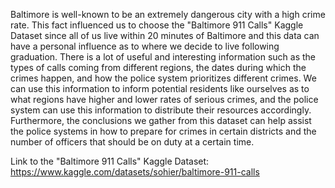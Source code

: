 
Baltimore is well-known to be an extremely dangerous city with a high crime rate. This fact influenced us to choose the "Baltimore 911 Calls" Kaggle Dataset since all of us live within 20 minutes of Baltimore and this data can have a personal influence as to where we decide to live following graduation. There is a lot of useful and interesting information such as the types of calls coming from different regions, the dates during which the crimes happen, and how the police system prioritizes different crimes. We can use this information to inform potential residents like ourselves as to what regions have higher and lower rates of serious crimes, and the police system can use this information to distribute their resources accordingly. Furthermore, the conclusions we gather from this dataset can help assist the police systems in how to prepare for crimes in certain districts and the number of officers that should be on duty at a certain time. 

Link to the "Baltimore 911 Calls" Kaggle Dataset: https://www.kaggle.com/datasets/sohier/baltimore-911-calls


